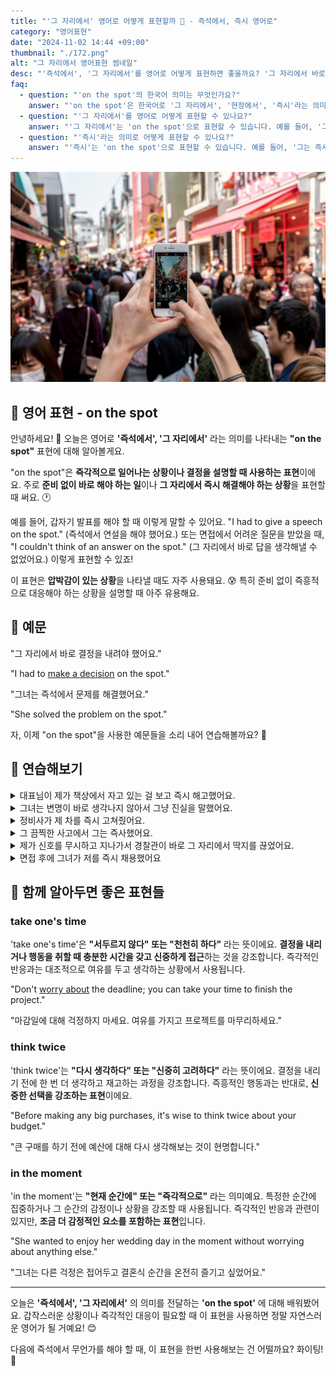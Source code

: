 ```yaml
---
title: "'그 자리에서' 영어로 어떻게 표현할까 🎤 - 즉석에서, 즉시 영어로"
category: "영어표현"
date: "2024-11-02 14:44 +09:00"
thumbnail: "./172.png"
alt: "그 자리에서 영어표현 썸네일"
desc: "'즉석에서', '그 자리에서'를 영어로 어떻게 표현하면 좋을까요? '그 자리에서 바로 결정을 내려야 했어요.', '그녀는 즉석에서 문제를 해결했어요.' 등을 영어로 표현하는 법을 배워봅시다. 다양한 예문을 통해서 연습하고 본인의 표현으로 만들어 보세요."
faq:
  - question: "'on the spot'의 한국어 의미는 무엇인가요?"
    answer: "'on the spot'은 한국어로 '그 자리에서', '현장에서', '즉시'라는 의미로 해석될 수 있습니다."
  - question: "'그 자리에서'를 영어로 어떻게 표현할 수 있나요?"
    answer: "'그 자리에서'는 'on the spot'으로 표현할 수 있습니다. 예를 들어, '그는 그 자리에서 노래를 불렀다'는 'He sang on the spot'로 말할 수 있습니다."
  - question: "'즉시'라는 의미로 어떻게 표현할 수 있나요?"
    answer: "'즉시'는 'on the spot'으로 표현할 수 있습니다. 예를 들어, '그는 즉시 결정을 내렸다'는 'He made the decision on the spot'로 표현할 수 있습니다."
---
```


![관광지 사진을 찍고 있는 손](./172-1.jpg)

## 🌟 영어 표현 - on the spot

안녕하세요! 👋 오늘은 영어로 **'즉석에서', '그 자리에서'** 라는 의미를 나타내는 **"on the spot"** 표현에 대해 알아볼게요.

"on the spot"은 **즉각적으로 일어나는 상황이나 결정을 설명할 때 사용하는 표현**이에요. 주로 **준비 없이 바로 해야 하는 일**이나 **그 자리에서 즉시 해결해야 하는 상황**을 표현할 때 써요. 🕐

예를 들어, 갑자기 발표를 해야 할 때 이렇게 말할 수 있어요. "I had to give a speech on the spot." (즉석에서 연설을 해야 했어요.) 또는 면접에서 어려운 질문을 받았을 때, "I couldn't think of an answer on the spot." (그 자리에서 바로 답을 생각해낼 수 없었어요.) 이렇게 표현할 수 있죠!

이 표현은 **압박감이 있는 상황**을 나타낼 때도 자주 사용돼요. 😰 특히 준비 없이 즉흥적으로 대응해야 하는 상황을 설명할 때 아주 유용해요.

<script async src="https://pagead2.googlesyndication.com/pagead/js/adsbygoogle.js?client=ca-pub-1465612013356152"
     crossorigin="anonymous"></script>
<!-- engple-horizontal-ad -->

<ins class="adsbygoogle"
     style="display:block"
     data-ad-client="ca-pub-1465612013356152"
     data-ad-slot="2106896038"
     data-ad-format="auto"
     data-full-width-responsive="true"></ins>

<script>
     (adsbygoogle = window.adsbygoogle || []).push({});
</script>

## 📖 예문

"그 자리에서 바로 결정을 내려야 했어요."

"I had to [make a decision](/blog/vocab-1/010.make-a-decision/) on the spot."

"그녀는 즉석에서 문제를 해결했어요."

"She solved the problem on the spot."

자, 이제 "on the spot"을 사용한 예문들을 소리 내어 연습해볼까요? 🎯

## 💬 연습해보기

<details>
<summary>대표님이 제가 책상에서 자고 있는 걸 보고 즉시 해고했어요.</summary>
<span>My boss caught me sleeping at my desk and fired me on the spot.</span>
</details>

<details>
<summary>그녀는 변명이 바로 생각나지 않아서 그냥 진실을 말했어요.</summary>
<span>She couldn't think of an excuse on the spot, so she just told the truth.</span>
</details>

<details>
<summary>정비사가 제 차를 즉시 고쳐줬어요.</summary>
<span>The mechanic fixed my car right on the spot.</span>
</details>

<details>
<summary>그 끔찍한 사고에서 그는 즉사했어요.</summary>
<span>He died on the spot in that terrible accident.</span>
</details>

<details>
<summary>제가 신호를 무시하고 지나가서 경찰관이 바로 그 자리에서 딱지를 끊었어요.</summary>
<span>The police officer gave me a ticket on the spot for running that red light.</span>
</details>

<details>
<summary>면접 후에 그녀가 저를 즉시 채용했어요</summary>
<span>She hired me on the spot after the interview.</span>
</details>

## 🤝 함께 알아두면 좋은 표현들

### take one's time

'take one's time'은 **"서두르지 않다" 또는 "천천히 하다"** 라는 뜻이에요. **결정을 내리거나 행동을 취할 때 충분한 시간을 갖고 신중하게 접근**하는 것을 강조합니다. 즉각적인 반응과는 대조적으로 여유를 두고 생각하는 상황에서 사용됩니다.

"Don't [worry about](/blog/in-english/209.worry-about/) the deadline; you can take your time to finish the project."

"마감일에 대해 걱정하지 마세요. 여유를 가지고 프로젝트를 마무리하세요."

### think twice

'think twice'는 **"다시 생각하다" 또는 "신중히 고려하다"** 라는 뜻이에요. 결정을 내리기 전에 한 번 더 생각하고 재고하는 과정을 강조합니다. 즉흥적인 행동과는 반대로, **신중한 선택을 강조하는 표현**이에요.

"Before making any big purchases, it's wise to think twice about your budget."

"큰 구매를 하기 전에 예산에 대해 다시 생각해보는 것이 현명합니다."

### in the moment

'in the moment'는 **"현재 순간에" 또는 "즉각적으로"** 라는 의미예요. 특정한 순간에 집중하거나 그 순간의 감정이나 상황을 강조할 때 사용됩니다. 즉각적인 반응과 관련이 있지만, **조금 더 감정적인 요소를 포함하는 표현**입니다.

"She wanted to enjoy her wedding day in the moment without worrying about anything else."

"그녀는 다른 걱정은 접어두고 결혼식 순간을 온전히 즐기고 싶었어요."

---

오늘은 **'즉석에서', '그 자리에서'** 의 의미를 전달하는 **'on the spot'** 에 대해 배워봤어요. 갑작스러운 상황이나 즉각적인 대응이 필요할 때 이 표현을 사용하면 정말 자연스러운 영어가 될 거예요! 😊

다음에 즉석에서 무언가를 해야 할 때, 이 표현을 한번 사용해보는 건 어떨까요? 화이팅! 💪
